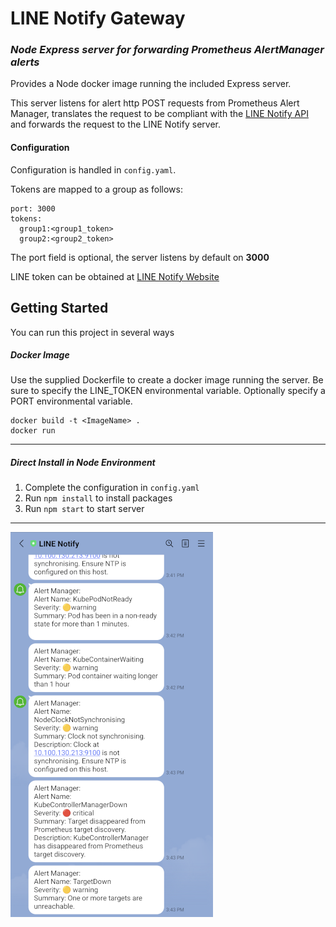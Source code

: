 # LINE Notify Gateway

### _Node Express server for forwarding Prometheus AlertManager alerts_

Provides a Node docker image running the included Express server.

This server listens for alert http POST requests from Prometheus Alert Manager, translates the request to be compliant with the [LINE Notify API](https://notify-bot.line.me/doc/en/) and forwards the request to the LINE Notify server.

#### Configuration

Configuration is handled in `config.yaml`.

Tokens are mapped to a group as follows:

```
port: 3000
tokens:
  group1:<group1_token>
  group2:<group2_token>
```

The port field is optional, the server listens by default on **3000**

LINE token can be obtained at [LINE Notify Website](https://notify-bot.line.me/en/)

## Getting Started

You can run this project in several ways

##### Docker Image

Use the supplied Dockerfile to create a docker image running the server. Be sure to specify the LINE_TOKEN environmental variable. Optionally specify a PORT environmental variable.

```
docker build -t <ImageName> .
docker run
```

---

##### Direct Install in Node Environment

1.  Complete the configuration in `config.yaml`
2.  Run `npm install` to install packages
3.  Run `npm start` to start server

---

![Screenshot](screenshot.png)

